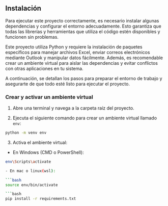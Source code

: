 ## Instalación

Para ejecutar este proyecto correctamente, es necesario instalar algunas dependencias y configurar el entorno adecuadamente. Esto garantiza que todas las librerías y herramientas que utiliza el código estén disponibles y funcionen sin problemas.

Este proyecto utiliza Python y requiere la instalación de paquetes específicos para manejar archivos Excel, enviar correos electrónicos mediante Outlook y manipular datos fácilmente. Además, es recomendable crear un ambiente virtual para aislar las dependencias y evitar conflictos con otras aplicaciones en tu sistema.

A continuación, se detallan los pasos para preparar el entorno de trabajo y asegurarte de que todo esté listo para ejecutar el proyecto.

### Crear y activar un ambiente virtual

1. Abre una terminal y navega a la carpeta raíz del proyecto.

2. Ejecuta el siguiente comando para crear un ambiente virtual llamado `env`:

```bash
python -m venv env
```
3. Activa el ambiente virtual:

- En Windows (CMD o PowerShell):

```bash
env\Scripts\activate

- En mac o linux(wsl):

```bash
source env/bin/activate

```bash
pip install -r requirements.txt

